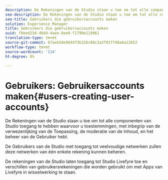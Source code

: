 ```yaml
---
description: De Rekeningen van de Studio staan u toe om tot alle componenten van Studio toegang te hebben waarvoor u toestemmingen, met inbegrip van de verwezenlijking van de Toepassing, de moderatie van de Inhoud, en het beheer van de Gebruiker hebt.
seo-description: De Rekeningen van de Studio staan u toe om tot alle componenten van Studio toegang te hebben waarvoor u toestemmingen, met inbegrip van de verwezenlijking van de Toepassing, de moderatie van de Inhoud, en het beheer van de Gebruiker hebt.
seo-title: Gebruikers die gebruikersaccounts maken
solution: Experience Manager
title: Gebruikers die gebruikersaccounts maken
uuid: f8eed23d-40d4-4aee-8ee0-f1790e119961
translation-type: tm+mt
source-git-commit: 67aeb3de964473b326c88c3a3f81ff48a6a12652
workflow-type: tm+mt
source-wordcount: '114'
ht-degree: 0%

---
```



# Gebruikers: Gebruikersaccounts maken{#users-creating-user-accounts}

De Rekeningen van de Studio staan u toe om tot alle componenten van Studio toegang te hebben waarvoor u toestemmingen, met inbegrip van de verwezenlijking van de Toepassing, de moderatie van de Inhoud, en het beheer van de Gebruiker hebt.

De Gebruikers van de Studio met toegang tot veelvoudige netwerken zullen deze netwerken van één enkele rekening kunnen beheren.

De rekeningen van de Studio laten toegang tot Studio Livefyre toe en verschillen van gebruikersrekeningen die worden gebruikt om met Apps van Livefyre in wisselwerking te staan.
